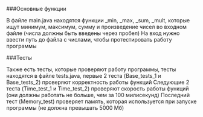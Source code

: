 ###Основные функции
<p>В файле main.java находятся функции _min, _max, _sum, _mult, которые ищут минимум, максимум, сумму и произведение чисел во входном файле (числа должны быть введены через пробел) 
На вход нужно ввести путь до файла с числами, чтобы протестировать работу программы</p>
###Тесты
<p>Также есть тесты, которые проверяют работу программы, тесты находятся в файле tests.java, первые 2 теста (Base_tests_1 и Base_tests_2) проверяют корректность работы функций
Следующие 2 теста (Time_test_1 и Time_test_2) проверяют скорость работы функций (они должны работать не больше, чем за 100 милисекунд)
Последний тест (Memory_test) проверяет память, которая используется при запуске программы (не должна превышать 5000 Мб)</p>
